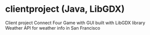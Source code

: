 # clientproject (Java, LibGDX)
Client project Connect Four Game with GUI built with LibGDX library
Weather API for weather info in San Francisco
